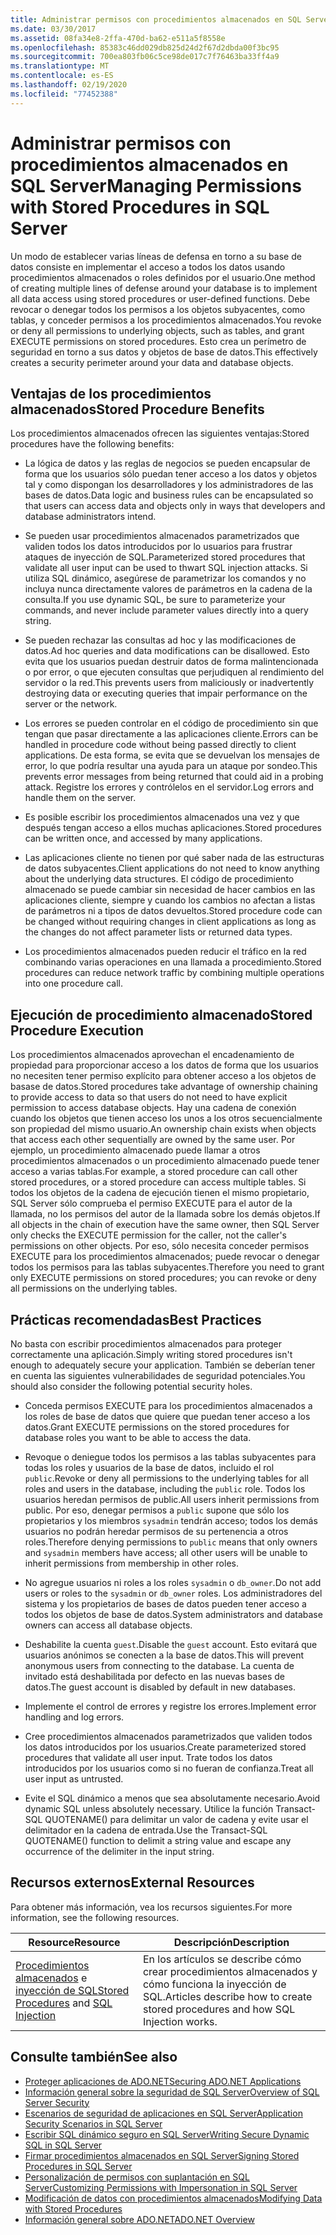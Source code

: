 ```yaml
---
title: Administrar permisos con procedimientos almacenados en SQL Server
ms.date: 03/30/2017
ms.assetid: 08fa34e8-2ffa-470d-ba62-e511a5f8558e
ms.openlocfilehash: 85383c46dd029db825d24d2f67d2dbda00f3bc95
ms.sourcegitcommit: 700ea803fb06c5ce98de017c7f76463ba33ff4a9
ms.translationtype: MT
ms.contentlocale: es-ES
ms.lasthandoff: 02/19/2020
ms.locfileid: "77452388"
---
```

# <a name="managing-permissions-with-stored-procedures-in-sql-server"></a><span data-ttu-id="468d7-102">Administrar permisos con procedimientos almacenados en SQL Server</span><span class="sxs-lookup"><span data-stu-id="468d7-102">Managing Permissions with Stored Procedures in SQL Server</span></span>
<span data-ttu-id="468d7-103">Un modo de establecer varias líneas de defensa en torno a su base de datos consiste en implementar el acceso a todos los datos usando procedimientos almacenados o roles definidos por el usuario.</span><span class="sxs-lookup"><span data-stu-id="468d7-103">One method of creating multiple lines of defense around your database is to implement all data access using stored procedures or user-defined functions.</span></span> <span data-ttu-id="468d7-104">Debe revocar o denegar todos los permisos a los objetos subyacentes, como tablas, y conceder permisos a los procedimientos almacenados.</span><span class="sxs-lookup"><span data-stu-id="468d7-104">You revoke or deny all permissions to underlying objects, such as tables, and grant EXECUTE permissions on stored procedures.</span></span> <span data-ttu-id="468d7-105">Esto crea un perímetro de seguridad en torno a sus datos y objetos de base de datos.</span><span class="sxs-lookup"><span data-stu-id="468d7-105">This effectively creates a security perimeter around your data and database objects.</span></span>  
  
## <a name="stored-procedure-benefits"></a><span data-ttu-id="468d7-106">Ventajas de los procedimientos almacenados</span><span class="sxs-lookup"><span data-stu-id="468d7-106">Stored Procedure Benefits</span></span>  
 <span data-ttu-id="468d7-107">Los procedimientos almacenados ofrecen las siguientes ventajas:</span><span class="sxs-lookup"><span data-stu-id="468d7-107">Stored procedures have the following benefits:</span></span>  
  
- <span data-ttu-id="468d7-108">La lógica de datos y las reglas de negocios se pueden encapsular de forma que los usuarios sólo puedan tener acceso a los datos y objetos tal y como dispongan los desarrolladores y los administradores de las bases de datos.</span><span class="sxs-lookup"><span data-stu-id="468d7-108">Data logic and business rules can be encapsulated so that users can access data and objects only in ways that developers and database administrators intend.</span></span>  
  
- <span data-ttu-id="468d7-109">Se pueden usar procedimientos almacenados parametrizados que validen todos los datos introducidos por lo usuarios para frustrar ataques de inyección de SQL.</span><span class="sxs-lookup"><span data-stu-id="468d7-109">Parameterized stored procedures that validate all user input can be used to thwart SQL injection attacks.</span></span> <span data-ttu-id="468d7-110">Si utiliza SQL dinámico, asegúrese de parametrizar los comandos y no incluya nunca directamente valores de parámetros en la cadena de la consulta.</span><span class="sxs-lookup"><span data-stu-id="468d7-110">If you use dynamic SQL, be sure to parameterize your commands, and never include parameter values directly into a query string.</span></span>  
  
- <span data-ttu-id="468d7-111">Se pueden rechazar las consultas ad hoc y las modificaciones de datos.</span><span class="sxs-lookup"><span data-stu-id="468d7-111">Ad hoc queries and data modifications can be disallowed.</span></span> <span data-ttu-id="468d7-112">Esto evita que los usuarios puedan destruir datos de forma malintencionada o por error, o que ejecuten consultas que perjudiquen al rendimiento del servidor o la red.</span><span class="sxs-lookup"><span data-stu-id="468d7-112">This prevents users from maliciously or inadvertently destroying data or executing queries that impair performance on the server or the network.</span></span>  
  
- <span data-ttu-id="468d7-113">Los errores se pueden controlar en el código de procedimiento sin que tengan que pasar directamente a las aplicaciones cliente.</span><span class="sxs-lookup"><span data-stu-id="468d7-113">Errors can be handled in procedure code without being passed directly to client applications.</span></span> <span data-ttu-id="468d7-114">De esta forma, se evita que se devuelvan los mensajes de error, lo que podría resultar una ayuda para un ataque por sondeo.</span><span class="sxs-lookup"><span data-stu-id="468d7-114">This prevents error messages from being returned that could aid in a probing attack.</span></span> <span data-ttu-id="468d7-115">Registre los errores y contrólelos en el servidor.</span><span class="sxs-lookup"><span data-stu-id="468d7-115">Log errors and handle them on the server.</span></span>  
  
- <span data-ttu-id="468d7-116">Es posible escribir los procedimientos almacenados una vez y que después tengan acceso a ellos muchas aplicaciones.</span><span class="sxs-lookup"><span data-stu-id="468d7-116">Stored procedures can be written once, and accessed by many applications.</span></span>  
  
- <span data-ttu-id="468d7-117">Las aplicaciones cliente no tienen por qué saber nada de las estructuras de datos subyacentes.</span><span class="sxs-lookup"><span data-stu-id="468d7-117">Client applications do not need to know anything about the underlying data structures.</span></span> <span data-ttu-id="468d7-118">El código de procedimiento almacenado se puede cambiar sin necesidad de hacer cambios en las aplicaciones cliente, siempre y cuando los cambios no afectan a listas de parámetros ni a tipos de datos devueltos.</span><span class="sxs-lookup"><span data-stu-id="468d7-118">Stored procedure code can be changed without requiring changes in client applications as long as the changes do not affect parameter lists or returned data types.</span></span>  
  
- <span data-ttu-id="468d7-119">Los procedimientos almacenados pueden reducir el tráfico en la red combinando varias operaciones en una llamada a procedimiento.</span><span class="sxs-lookup"><span data-stu-id="468d7-119">Stored procedures can reduce network traffic by combining multiple operations into one procedure call.</span></span>  
  
## <a name="stored-procedure-execution"></a><span data-ttu-id="468d7-120">Ejecución de procedimiento almacenado</span><span class="sxs-lookup"><span data-stu-id="468d7-120">Stored Procedure Execution</span></span>  
 <span data-ttu-id="468d7-121">Los procedimientos almacenados aprovechan el encadenamiento de propiedad para proporcionar acceso a los datos de forma que los usuarios no necesiten tener permiso explícito para obtener acceso a los objetos de basase de datos.</span><span class="sxs-lookup"><span data-stu-id="468d7-121">Stored procedures take advantage of ownership chaining to provide access to data so that users do not need to have explicit permission to access database objects.</span></span> <span data-ttu-id="468d7-122">Hay una cadena de conexión cuando los objetos que tienen acceso los unos a los otros secuencialmente son propiedad del mismo usuario.</span><span class="sxs-lookup"><span data-stu-id="468d7-122">An ownership chain exists when objects that access each other sequentially are owned by the same user.</span></span> <span data-ttu-id="468d7-123">Por ejemplo, un procedimiento almacenado puede llamar a otros procedimientos almacenados o un procedimiento almacenado puede tener acceso a varias tablas.</span><span class="sxs-lookup"><span data-stu-id="468d7-123">For example, a stored procedure can call other stored procedures, or a stored procedure can access multiple tables.</span></span> <span data-ttu-id="468d7-124">Si todos los objetos de la cadena de ejecución tienen el mismo propietario, SQL Server sólo comprueba el permiso EXECUTE para el autor de la llamada, no los permisos del autor de la llamada sobre los demás objetos.</span><span class="sxs-lookup"><span data-stu-id="468d7-124">If all objects in the chain of execution have the same owner, then SQL Server only checks the EXECUTE permission for the caller, not the caller's permissions on other objects.</span></span> <span data-ttu-id="468d7-125">Por eso, sólo necesita conceder permisos EXECUTE para los procedimientos almacenados; puede revocar o denegar todos los permisos para las tablas subyacentes.</span><span class="sxs-lookup"><span data-stu-id="468d7-125">Therefore you need to grant only EXECUTE permissions on stored procedures; you can revoke or deny all permissions on the underlying tables.</span></span>  
  
## <a name="best-practices"></a><span data-ttu-id="468d7-126">Prácticas recomendadas</span><span class="sxs-lookup"><span data-stu-id="468d7-126">Best Practices</span></span>  
 <span data-ttu-id="468d7-127">No basta con escribir procedimientos almacenados para proteger correctamente una aplicación.</span><span class="sxs-lookup"><span data-stu-id="468d7-127">Simply writing stored procedures isn't enough to adequately secure your application.</span></span> <span data-ttu-id="468d7-128">También se deberían tener en cuenta las siguientes vulnerabilidades de seguridad potenciales.</span><span class="sxs-lookup"><span data-stu-id="468d7-128">You should also consider the following potential security holes.</span></span>  
  
- <span data-ttu-id="468d7-129">Conceda permisos EXECUTE para los procedimientos almacenados a los roles de base de datos que quiere que puedan tener acceso a los datos.</span><span class="sxs-lookup"><span data-stu-id="468d7-129">Grant EXECUTE permissions on the stored procedures for database roles you want to be able to access the data.</span></span>  
  
- <span data-ttu-id="468d7-130">Revoque o deniegue todos los permisos a las tablas subyacentes para todas los roles y usuarios de la base de datos, incluido el rol `public`.</span><span class="sxs-lookup"><span data-stu-id="468d7-130">Revoke or deny all permissions to the underlying tables for all roles and users in the database, including the `public` role.</span></span> <span data-ttu-id="468d7-131">Todos los usuarios heredan permisos de public.</span><span class="sxs-lookup"><span data-stu-id="468d7-131">All users inherit permissions from public.</span></span> <span data-ttu-id="468d7-132">Por eso, denegar permisos a `public` supone que sólo los propietarios y los miembros `sysadmin` tendrán acceso; todos los demás usuarios no podrán heredar permisos de su pertenencia a otros roles.</span><span class="sxs-lookup"><span data-stu-id="468d7-132">Therefore denying permissions to `public` means that only owners and `sysadmin` members have access; all other users will be unable to inherit permissions from membership in other roles.</span></span>  
  
- <span data-ttu-id="468d7-133">No agregue usuarios ni roles a los roles `sysadmin` o `db_owner`.</span><span class="sxs-lookup"><span data-stu-id="468d7-133">Do not add users or roles to the `sysadmin` or `db_owner` roles.</span></span> <span data-ttu-id="468d7-134">Los administradores del sistema y los propietarios de bases de datos pueden tener acceso a todos los objetos de base de datos.</span><span class="sxs-lookup"><span data-stu-id="468d7-134">System administrators and database owners can access all database objects.</span></span>  
  
- <span data-ttu-id="468d7-135">Deshabilite la cuenta `guest`.</span><span class="sxs-lookup"><span data-stu-id="468d7-135">Disable the `guest` account.</span></span> <span data-ttu-id="468d7-136">Esto evitará que usuarios anónimos se conecten a la base de datos.</span><span class="sxs-lookup"><span data-stu-id="468d7-136">This will prevent anonymous users from connecting to the database.</span></span> <span data-ttu-id="468d7-137">La cuenta de invitado está deshabilitada por defecto en las nuevas bases de datos.</span><span class="sxs-lookup"><span data-stu-id="468d7-137">The guest account is disabled by default in new databases.</span></span>  
  
- <span data-ttu-id="468d7-138">Implemente el control de errores y registre los errores.</span><span class="sxs-lookup"><span data-stu-id="468d7-138">Implement error handling and log errors.</span></span>  
  
- <span data-ttu-id="468d7-139">Cree procedimientos almacenados parametrizados que validen todos los datos introducidos por los usuarios.</span><span class="sxs-lookup"><span data-stu-id="468d7-139">Create parameterized stored procedures that validate all user input.</span></span> <span data-ttu-id="468d7-140">Trate todos los datos introducidos por los usuarios como si no fueran de confianza.</span><span class="sxs-lookup"><span data-stu-id="468d7-140">Treat all user input as untrusted.</span></span>  
  
- <span data-ttu-id="468d7-141">Evite el SQL dinámico a menos que sea absolutamente necesario.</span><span class="sxs-lookup"><span data-stu-id="468d7-141">Avoid dynamic SQL unless absolutely necessary.</span></span> <span data-ttu-id="468d7-142">Utilice la función Transact-SQL QUOTENAME() para delimitar un valor de cadena y evite usar el delimitador en la cadena de entrada.</span><span class="sxs-lookup"><span data-stu-id="468d7-142">Use the Transact-SQL QUOTENAME() function to delimit a string value and escape any occurrence of the delimiter in the input string.</span></span>  
  
## <a name="external-resources"></a><span data-ttu-id="468d7-143">Recursos externos</span><span class="sxs-lookup"><span data-stu-id="468d7-143">External Resources</span></span>  
 <span data-ttu-id="468d7-144">Para obtener más información, vea los recursos siguientes.</span><span class="sxs-lookup"><span data-stu-id="468d7-144">For more information, see the following resources.</span></span>  
  
|<span data-ttu-id="468d7-145">Resource</span><span class="sxs-lookup"><span data-stu-id="468d7-145">Resource</span></span>|<span data-ttu-id="468d7-146">Descripción</span><span class="sxs-lookup"><span data-stu-id="468d7-146">Description</span></span>|  
|--------------|-----------------|  
|<span data-ttu-id="468d7-147">[Procedimientos almacenados](/sql/relational-databases/stored-procedures/stored-procedures-database-engine) e [inyección de SQL](/sql/relational-databases/security/sql-injection)</span><span class="sxs-lookup"><span data-stu-id="468d7-147">[Stored Procedures](/sql/relational-databases/stored-procedures/stored-procedures-database-engine) and [SQL Injection](/sql/relational-databases/security/sql-injection)</span></span>|<span data-ttu-id="468d7-148">En los artículos se describe cómo crear procedimientos almacenados y cómo funciona la inyección de SQL.</span><span class="sxs-lookup"><span data-stu-id="468d7-148">Articles describe how to create stored procedures and how SQL Injection works.</span></span>|  
  
## <a name="see-also"></a><span data-ttu-id="468d7-149">Consulte también</span><span class="sxs-lookup"><span data-stu-id="468d7-149">See also</span></span>

- [<span data-ttu-id="468d7-150">Proteger aplicaciones de ADO.NET</span><span class="sxs-lookup"><span data-stu-id="468d7-150">Securing ADO.NET Applications</span></span>](../securing-ado-net-applications.md)
- [<span data-ttu-id="468d7-151">Información general sobre la seguridad de SQL Server</span><span class="sxs-lookup"><span data-stu-id="468d7-151">Overview of SQL Server Security</span></span>](overview-of-sql-server-security.md)
- [<span data-ttu-id="468d7-152">Escenarios de seguridad de aplicaciones en SQL Server</span><span class="sxs-lookup"><span data-stu-id="468d7-152">Application Security Scenarios in SQL Server</span></span>](application-security-scenarios-in-sql-server.md)
- [<span data-ttu-id="468d7-153">Escribir SQL dinámico seguro en SQL Server</span><span class="sxs-lookup"><span data-stu-id="468d7-153">Writing Secure Dynamic SQL in SQL Server</span></span>](writing-secure-dynamic-sql-in-sql-server.md)
- [<span data-ttu-id="468d7-154">Firmar procedimientos almacenados en SQL Server</span><span class="sxs-lookup"><span data-stu-id="468d7-154">Signing Stored Procedures in SQL Server</span></span>](signing-stored-procedures-in-sql-server.md)
- [<span data-ttu-id="468d7-155">Personalización de permisos con suplantación en SQL Server</span><span class="sxs-lookup"><span data-stu-id="468d7-155">Customizing Permissions with Impersonation in SQL Server</span></span>](customizing-permissions-with-impersonation-in-sql-server.md)
- [<span data-ttu-id="468d7-156">Modificación de datos con procedimientos almacenados</span><span class="sxs-lookup"><span data-stu-id="468d7-156">Modifying Data with Stored Procedures</span></span>](../modifying-data-with-stored-procedures.md)
- [<span data-ttu-id="468d7-157">Información general sobre ADO.NET</span><span class="sxs-lookup"><span data-stu-id="468d7-157">ADO.NET Overview</span></span>](../ado-net-overview.md)

